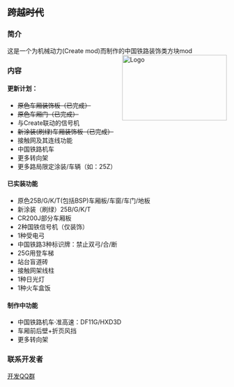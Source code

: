 ## 跨越~~时代~~

### 简介

这是一个为机械动力(Create mod)而制作的中国铁路装饰类方块mod
<img src="https://s3.bmp.ovh/imgs/2022/10/28/bc35ca14cb455387.png" width = "240" height = "150" alt="Logo" align=right />

### 内容
#### 更新计划：
* ~~原色车厢装饰板（已完成）~~
* ~~原色车厢门（已完成）~~
* 与Create联动的信号机
* ~~新涂装(刷绿)车厢装饰板（已完成）~~
* 接触网及其连线功能
* 中国铁路机车
* 更多转向架
* 更多路局限定涂装/车辆（如：25Z）

#### 已实装功能
* 原色25B/G/K/T(包括BSP)车厢板/车窗/车门/地板
* 新涂装（刷绿）25B/G/K/T
* CR200J部分车厢板
* 2种国铁信号机（仅装饰）
* 1种受电弓
* 中国铁路3种标识牌：禁止双弓/合/断
* 25G用登车梯
* 站台盲道砖
* 接触网架线柱
* 1种日光灯
* 1种火车盒饭

#### 制作中功能
* 中国铁路机车·准高速：DF11G/HXD3D
* 车厢前后壁+折页风挡
* 更多转向架

### 联系开发者
[开发QQ群](https://jq.qq.com/?_wv=1027&k=vE2YVjmw)
